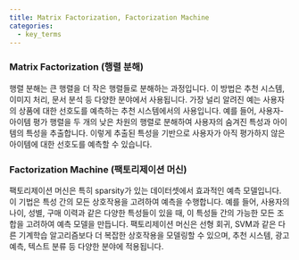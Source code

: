 ```yaml
---
title: Matrix Factorization, Factorization Machine
categories:
  - key_terms
---
```


### Matrix Factorization (행렬 분해)

행렬 분해는 큰 행렬을 더 작은 행렬들로 분해하는 과정입니다. 이 방법은 추천 시스템, 이미지 처리, 문서 분석 등 다양한 분야에서 사용됩니다. 가장 널리 알려진 예는 사용자의 상품에 대한 선호도를 예측하는 추천 시스템에서의 사용입니다. 예를 들어, 사용자-아이템 평가 행렬을 두 개의 낮은 차원의 행렬로 분해하여 사용자의 숨겨진 특성과 아이템의 특성을 추출합니다. 이렇게 추출된 특성을 기반으로 사용자가 아직 평가하지 않은 아이템에 대한 선호도를 예측할 수 있습니다.

### Factorization Machine (팩토리제이션 머신)

팩토리제이션 머신은 특히 sparsity가 있는 데이터셋에서 효과적인 예측 모델입니다. 이 기법은 특성 간의 모든 상호작용을 고려하여 예측을 수행합니다. 예를 들어, 사용자의 나이, 성별, 구매 이력과 같은 다양한 특성들이 있을 때, 이 특성들 간의 가능한 모든 조합을 고려하여 예측 모델을 만듭니다. 팩토리제이션 머신은 선형 회귀, SVM과 같은 다른 기계학습 알고리즘보다 더 복잡한 상호작용을 모델링할 수 있으며, 추천 시스템, 광고 예측, 텍스트 분류 등 다양한 분야에 적용됩니다.